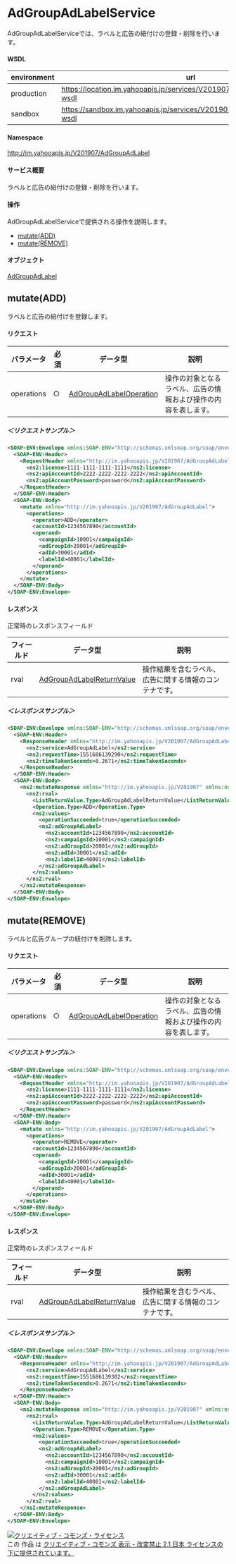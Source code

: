 # AdGroupAdLabelService
AdGroupAdLabelServiceでは、ラベルと広告の紐付けの登録・削除を行います。

#### WSDL
| environment | url |
|---|---|
| production  | https://location.im.yahooapis.jp/services/V201907/AdGroupAdLabelService?wsdl |
| sandbox  | https://sandbox.im.yahooapis.jp/services/V201907/AdGroupAdLabelService?wsdl |

#### Namespace
http://im.yahooapis.jp/V201907/AdGroupAdLabel

#### サービス概要
ラベルと広告の紐付けの登録・削除を行います。

#### 操作
AdGroupAdLabelServiceで提供される操作を説明します。

+ [mutate(ADD)](#mutateadd)
+ [mutate(REMOVE)](#mutateremove)

#### オブジェクト
[AdGroupAdLabel](../data/AdGroupAdLabel)

## mutate(ADD)
ラベルと広告の紐付けを登録します。

#### リクエスト
| パラメータ | 必須 | データ型 | 説明 |
|---|---|---|---|
| operations | ○ | [AdGroupAdLabelOperation](../data/AdGroupAdLabel/AdGroupAdLabelOperation.md) | 操作の対象となるラベル、広告の情報および操作の内容を表します。 |

##### ＜リクエストサンプル＞
```xml
<SOAP-ENV:Envelope xmlns:SOAP-ENV="http://schemas.xmlsoap.org/soap/envelope/">
  <SOAP-ENV:Header>
    <RequestHeader xmlns="http://im.yahooapis.jp/V201907/AdGroupAdLabel" xmlns:ns2="http://im.yahooapis.jp/V201907">
      <ns2:license>1111-1111-1111-1111</ns2:license>
      <ns2:apiAccountId>2222-2222-2222-2222</ns2:apiAccountId>
      <ns2:apiAccountPassword>password</ns2:apiAccountPassword>
    </RequestHeader>
  </SOAP-ENV:Header>
  <SOAP-ENV:Body>
    <mutate xmlns="http://im.yahooapis.jp/V201907/AdGroupAdLabel">
      <operations>
        <operator>ADD</operator>
        <accountId>1234567890</accountId>
        <operand>
          <campaignId>10001</campaignId>
          <adGroupId>20001</adGroupId>
          <adId>30001</adId>
          <labelId>40001</labelId>
        </operand>
      </operations>
    </mutate>
  </SOAP-ENV:Body>
</SOAP-ENV:Envelope>
```

#### レスポンス
正常時のレスポンスフィールド

| フィールド | データ型 | 説明 |
|---|---|---|
| rval | [AdGroupAdLabelReturnValue](../data/AdGroupAdLabel/AdGroupAdLabelReturnValue.md) | 操作結果を含むラベル、広告に関する情報のコンテナです。 |

##### ＜レスポンスサンプル＞
```xml
<SOAP-ENV:Envelope xmlns:SOAP-ENV="http://schemas.xmlsoap.org/soap/envelope/">
  <SOAP-ENV:Header>
    <ResponseHeader xmlns="http://im.yahooapis.jp/V201907/AdGroupAdLabel" xmlns:ns2="http://im.yahooapis.jp/V201907">
      <ns2:service>AdGroupAdLabel</ns2:service>
      <ns2:requestTime>1551686139290</ns2:requestTime>
      <ns2:timeTakenSeconds>0.2671</ns2:timeTakenSeconds>
    </ResponseHeader>
  </SOAP-ENV:Header>
  <SOAP-ENV:Body>
    <ns2:mutateResponse xmlns="http://im.yahooapis.jp/V201907" xmlns:ns2="http://im.yahooapis.jp/V201907/AdGroupAdLabel">
      <ns2:rval>
        <ListReturnValue.Type>AdGroupAdLabelReturnValue</ListReturnValue.Type>
        <Operation.Type>ADD</Operation.Type>
        <ns2:values>
          <operationSucceeded>true</operationSucceeded>
          <ns2:adGroupAdLabel>
            <ns2:accountId>1234567890</ns2:accountId>
            <ns2:campaignId>10001</ns2:campaignId>
            <ns2:adGroupId>20001</ns2:adGroupId>
            <ns2:adId>30001</ns2:adId>
            <ns2:labelId>40001</ns2:labelId>
          </ns2:adGroupAdLabel>
        </ns2:values>
      </ns2:rval>
    </ns2:mutateResponse>
  </SOAP-ENV:Body>
</SOAP-ENV:Envelope>
```

## mutate(REMOVE)
ラベルと広告グループの紐付けを削除します。

#### リクエスト
| パラメータ | 必須 | データ型 | 説明 |
|---|---|---|---|
| operations | ○ | [AdGroupAdLabelOperation](../data/AdGroupAdLabel/AdGroupAdLabelOperation.md) | 操作の対象となるラベル、広告の情報および操作の内容を表します。 |

##### ＜リクエストサンプル＞
```xml
<SOAP-ENV:Envelope xmlns:SOAP-ENV="http://schemas.xmlsoap.org/soap/envelope/">
  <SOAP-ENV:Header>
    <RequestHeader xmlns="http://im.yahooapis.jp/V201907/AdGroupAdLabel" xmlns:ns2="http://im.yahooapis.jp/V201907">
      <ns2:license>1111-1111-1111-1111</ns2:license>
      <ns2:apiAccountId>2222-2222-2222-2222</ns2:apiAccountId>
      <ns2:apiAccountPassword>password</ns2:apiAccountPassword>
    </RequestHeader>
  </SOAP-ENV:Header>
  <SOAP-ENV:Body>
    <mutate xmlns="http://im.yahooapis.jp/V201907/AdGroupAdLabel">
      <operations>
        <operator>REMOVE</operator>
        <accountId>1234567890</accountId>
        <operand>
          <campaignId>10001</campaignId>
          <adGroupId>20001</adGroupId>
          <adId>30001</adId>
          <labelId>40001</labelId>
        </operand>
      </operations>
    </mutate>
  </SOAP-ENV:Body>
</SOAP-ENV:Envelope>
```

#### レスポンス
正常時のレスポンスフィールド

| フィールド | データ型 | 説明 |
|---|---|---|
| rval | [AdGroupAdLabelReturnValue](../data/AdGroupAdLabel/AdGroupAdLabelReturnValue.md) | 操作結果を含むラベル、広告に関する情報のコンテナです。 |

##### ＜レスポンスサンプル＞
```xml
<SOAP-ENV:Envelope xmlns:SOAP-ENV="http://schemas.xmlsoap.org/soap/envelope/">
  <SOAP-ENV:Header>
    <ResponseHeader xmlns="http://im.yahooapis.jp/V201907/AdGroupAdLabel" xmlns:ns2="http://im.yahooapis.jp/V201907">
      <ns2:service>AdGroupAdLabel</ns2:service>
      <ns2:requestTime>1551686139302</ns2:requestTime>
      <ns2:timeTakenSeconds>0.2671</ns2:timeTakenSeconds>
    </ResponseHeader>
  </SOAP-ENV:Header>
  <SOAP-ENV:Body>
    <ns2:mutateResponse xmlns="http://im.yahooapis.jp/V201907" xmlns:ns2="http://im.yahooapis.jp/V201907/AdGroupAdLabel">
      <ns2:rval>
        <ListReturnValue.Type>AdGroupAdLabelReturnValue</ListReturnValue.Type>
        <Operation.Type>REMOVE</Operation.Type>
        <ns2:values>
          <operationSucceeded>true</operationSucceeded>
          <ns2:adGroupAdLabel>
            <ns2:accountId>1234567890</ns2:accountId>
            <ns2:campaignId>10001</ns2:campaignId>
            <ns2:adGroupId>20001</ns2:adGroupId>
            <ns2:adId>30001</ns2:adId>
            <ns2:labelId>40001</ns2:labelId>
          </ns2:adGroupAdLabel>
        </ns2:values>
      </ns2:rval>
    </ns2:mutateResponse>
  </SOAP-ENV:Body>
</SOAP-ENV:Envelope>
```

<a rel="license" href="http://creativecommons.org/licenses/by-nd/2.1/jp/"><img alt="クリエイティブ・コモンズ・ライセンス" style="border-width:0" src="https://i.creativecommons.org/l/by-nd/2.1/jp/88x31.png" /></a><br />この 作品 は <a rel="license" href="http://creativecommons.org/licenses/by-nd/2.1/jp/">クリエイティブ・コモンズ 表示 - 改変禁止 2.1 日本 ライセンスの下に提供されています。</a>
